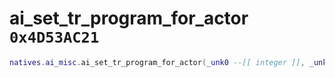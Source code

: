 # ai_set_tr_program_for_actor `0x4D53AC21`

```lua
natives.ai_misc.ai_set_tr_program_for_actor(_unk0 --[[ integer ]], _unk1 --[[ integer ]])
```
